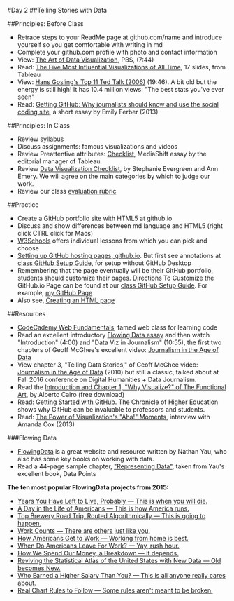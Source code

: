 #Day 2
##Telling Stories with Data

##Principles: Before Class

- Retrace steps to your ReadMe page at github.com/name and introduce yourself so you get comfortable with writing in md
- Complete your github.com profile with photo and contact information
- View: [The Art of Data Visualization](http://www.pbs.org/video/2365039781/), PBS, (7:44)
- Read: [The Five Most Influential Visualizations of All Time](http://www.tableau.com/sites/default/files/whitepapers/the_5_most_influential_data_visualizations_of_all_time.pdf), 17 slides, from Tableau
- View: [Hans Gosling's Top 11 Ted Talk (2006)](https://www.ted.com/talks/hans_rosling_shows_the_best_stats_you_ve_ever_seen?language=en) (19:46). A bit old but the energy is still high! It has 10.4 million views: "The best stats you've ever seen"
- Read: [Getting GitHub: Why journalists should know and use the social coding site](http://knightlab.northwestern.edu/2013/06/13/getting-github-why-journalists-should-know-and-use-the-social-coding-site/), a short essay by Emily Ferber (2013)

##Principles: In Class
- Review syllabus
- Discuss assignments: famous visualizations and videos
- Review Preattentive attributes: [Checklist](http://mediashift.org/2016/02/checklist-does-your-data-visualization-say-what-you-think-it-says/?utm_source=MediaShift+Daily&utm_campaign=59b3a6caad-RSS_EMAIL_CAMPAIGN&utm_medium=email&utm_term=0_70e55682fc-59b3a6caad-299977941), MediaShift essay by the editorial manager of Tableau
- Review [Data Visualization Checklist](http://stephanieevergreen.com/wp-content/uploads/2014/05/DataVizChecklist_May2014.pdf), by Stephanie Evergreen and Ann Emery. We will agree on the main categories by which to judge our work. 
- Review our class [evaluation rubric](https://github.com/jacklule/DataViz-Syllabus/blob/master/Grading%20Rubric.md)

##Practice 
- Create a GitHub portfolio site with HTML5 at github.io
- Discuss and show differences between md language and HTML5 (right click CTRL click for Macs)
- [W3Schools](http://www.w3schools.com/) offers individual lessons from which you can pick and choose
- [Setting up GitHub hosting pages, github.io](https://pages.github.com/). But first see annotations at [class GitHub Setup Guide](https://github.com/jacklule/DataViz-Syllabus/blob/master/GitHubSetUp.md), for setup without GitHub Desktop
- Remembering that the page eventually will be their GitHub portfolio, students should customize their pages. Directions To Customize the GitHub.io Page can be found at our [class GitHub Setup Guide](https://github.com/jacklule/DataViz-Syllabus/blob/master/GitHubSetUp.md). For example, [my GitHub Page](http://jacklule.github.io/)
- Also see, [Creating an HTML page](http://www.w3schools.com/html/html_intro.asp)

##Resources
- [CodeCademy Web Fundamentals](http://www.codecademy.com/), famed web class for learning code
- Read an excellent introductory [Flowing Data essay](http://flowingdata.com/2010/09/27/journalism-in-the-age-of-data/) and then watch "Introduction" (4:00) and "Data Viz in Journalism" (10:55), the first two chapters of Geoff McGhee's excellent video: [Journalism in the Age of Data](http://datajournalism.stanford.edu/)
- View chapter 3, "Telling Data Stories," of Geoff McGhee video: [Journalism in the Age of Data](http://datajournalism.stanford.edu/) (2010) but still a classic, talked about at Fall 2016 conference on Digital Humanities + Data Journalism.
- Read the [Introduction and Chapter 1, "Why Visualize?" of The Functional Art](http://www.thefunctionalart.com/2012/09/download-three-chapters-of-functional.html), by Alberto Cairo (free download)
- Read: [Getting Started with GitHub](http://chronicle.com/blogs/profhacker/getting-started-with-a-github-repository/47393). The Chronicle of Higher Education shows why GitHub can be invaluable to professors and students.
- Read: [The Power of Visualization's "Aha!" Moments](http://blogs.hbr.org/hbr/hbreditors/2013/03/power_of_visualizations_aha_moment.html), interview with Amanda Cox (2013)


###Flowing Data
- [FlowingData](http://flowingdata.com/) is a great website and resource written by Nathan Yau, who also has some key books on working with data.
- Read a 44-page sample chapter, ["Representing Data"](https://drive.google.com/open?id=0B0fVXql3uCOpcXdONzBsUE1qcmc), taken from Yau's excellent book, Data Points

<b>The ten most popular FlowingData projects from 2015:</b>

- [Years You Have Left to Live, Probably — This is when you will die.](http://flowingdata.us2.list-manage.com/track/click?u=f538bce868aac1144d248c0bc&id=e5462d235c&e=e0ec3e51d7)
- [A Day in the Life of Americans — This is how America runs.](http://flowingdata.us2.list-manage1.com/track/click?u=f538bce868aac1144d248c0bc&id=f756dac65b&e=e0ec3e51d7)
- [Top Brewery Road Trip, Routed Algorithmically — This is going to happen.](http://flowingdata.us2.list-manage.com/track/click?u=f538bce868aac1144d248c0bc&id=52be71e088&e=e0ec3e51d7)
- [Work Counts — There are others just like you.](http://flowingdata.us2.list-manage.com/track/click?u=f538bce868aac1144d248c0bc&id=7653f2c8fd&e=e0ec3e51d7)
- [How Americans Get to Work — Working from home is best.](http://flowingdata.us2.list-manage.com/track/click?u=f538bce868aac1144d248c0bc&id=e5bf5965a0&e=e0ec3e51d7)
- [When Do Americans Leave For Work? — Yay, rush hour.](http://flowingdata.us2.list-manage.com/track/click?u=f538bce868aac1144d248c0bc&id=c2215b595a&e=e0ec3e51d7)
- [How We Spend Our Money, a Breakdown — It depends.](http://flowingdata.us2.list-manage2.com/track/click?u=f538bce868aac1144d248c0bc&id=8777632ac5&e=e0ec3e51d7)
- [Reviving the Statistical Atlas of the United States with New Data — Old becomes New.](http://flowingdata.us2.list-manage.com/track/click?u=f538bce868aac1144d248c0bc&id=2e04d4a6a7&e=e0ec3e51d7)
- [Who Earned a Higher Salary Than You? — This is all anyone really cares about.](http://flowingdata.us2.list-manage.com/track/click?u=f538bce868aac1144d248c0bc&id=b4d7b0c9de&e=e0ec3e51d7)
- [Real Chart Rules to Follow — Some rules aren't meant to be broken.](http://flowingdata.us2.list-manage.com/track/click?u=f538bce868aac1144d248c0bc&id=873be0439b&e=e0ec3e51d7)
